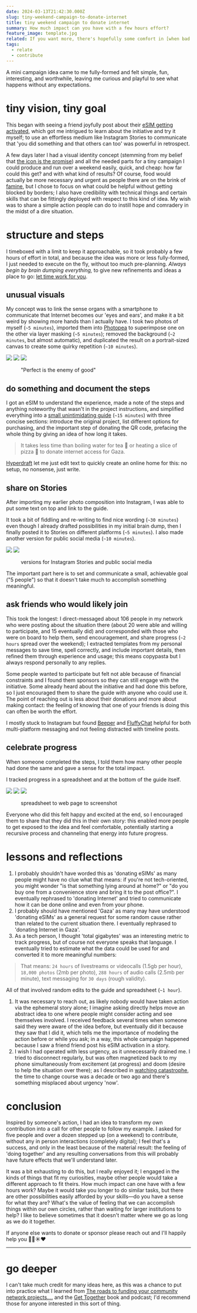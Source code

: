 ```yaml
---
date: 2024-03-13T21:42:30.000Z
slug: tiny-weekend-campaign-to-donate-internet
title: tiny weekend campaign to donate internet
summary: How much impact can you have with a few hours effort?
feature_image: template.jpg
related: If you want more, there's hopefully some comfort in [when bad things happen in the world](https://utopia.rosano.ca/when-bad-things-happen-in-the-world/), tips for dialogue in ["Why Are We Yelling?" by Buster Benson](https://utopia.rosano.ca/why-are-we-yelling-by-buster-benson/), and more collective visions in [secular churches for continuity](https://utopia.rosano.ca/secular-churches-for-continuity/).
tags:
  - relate
  - contribute
---
```

A mini campaign idea came to me fully-formed and felt simple, fun, interesting, and worthwhile, leaving me curious and playful to see what happens without any expectations.

# tiny vision, tiny goal

This began with seeing a friend joyfully post about their [eSIM getting activated](https://gazaesims.com), which got me intrigued to learn about the initiative and try it myself; to use an effortless medium like Instagram Stories to communicate that 'you did something and that others can too' was powerful in retrospect.

A few days later I had a visual identity concept (stemming from my belief that [the icon is the promise](https://rosano.hmm.garden/01et68bmqf38n795hrda63vcdp)) and all the needed parts for a tiny campaign I could produce and run over a weekend easily, quick, and cheap: how far could this get? and with what kind of results? Of course, food would actually be more necessary and urgent as people there are on the brink of [famine](https://www.ipcinfo.org/ipc-country-analysis/details-map/en/c/1156749/), but I chose to focus on what could be helpful without getting blocked by borders; I also have credibility with technical things and certain skills that can be fittingly deployed with respect to this kind of idea. My wish was to share a simple action people can do to instill hope and comradery in the midst of a dire situation.

# structure and steps

I timeboxed with a limit to keep it approachable, so it took probably a few hours of effort in total, and because the idea was more or less fully-formed, I just needed to execute on the fly, without too much pre-planning. _Always begin by brain dumping everything,_ to give new refinements and ideas a place to go: [let time work for you](https://utopia.rosano.ca/let-time-work-for-you/).

## unusual visuals

My concept was to link the sense organs with a smartphone to communicate that Internet becomes our 'eyes and ears', and make it a bit weird by showing more hands than I actually have. I took two photos of myself (`~5 minutes`), imported them into [Photopea](https://www.photopea.com) to superimpose one on the other via layer masking (`~5 minutes`); removed the background (`~2 minutes`, but almost automatic), and duplicated the result on a portrait-sized canvas to create some quirky repetition (`~10 minutes`).

<gallery>![](IMG_7932-export.jpg) ![](Untitled-export.jpg) ![](template-export.jpg)</gallery>
<figure><figcaption>"Perfect is the enemy of good"</figcaption></figure>

## do something and document the steps

I got an eSIM to understand the experience, made a note of the steps and anything noteworthy that wasn't in the project instructions, and simplified everything into a [small unintimidating guide](https://rosano.ca/esim) (`~15 minutes`) with three concise sections: introduce the original project, list different options for purchasing, and the important step of donating the QR code, prefacing the whole thing by giving an idea of how long it takes.

> It takes less time than boiling water for tea 🍵 or heating a slice of pizza 🍕 to donate internet access for Gaza.

[Hyperdraft](https://hyperdraft.rosano.ca) let me just edit text to quickly create an online home for this: no setup, no nonsense, just write.

## share on Stories

After importing my earlier photo composition into Instagram, I was able to put some text on top and link to the guide.

It took a bit of fiddling and re-writing to find nice wording (`~30 minutes`) even though I already drafted possibilities in my initial brain dump, then I finally posted it to Stories on different platforms (`~5 minutes`). I also made another version for public social media (`~10 minutes`).

<gallery>![](XUFI6602-export.gif) ![](IMG_E8140-export.jpg)</gallery>
<figure><figcaption>versions for Instagram Stories and public social media</figcaption></figure>

The important part here is to set and communicate a small, achievable goal ("5 people") so that it doesn't take much to accomplish something meaningful.

## ask friends who would likely join

This took the longest: I direct-messaged about 106 people in my network who were posting about the situation there (about 20 were able and willing to participate, and 15 eventually did) and corresponded with those who were on board to help them, send encouragement, and share progress (`~2 hours` spread over the weekend); I extracted templates from my personal messages to save time, spell correctly, and include important details, then refined them through experience and usage; this means copypasta but I always respond personally to any replies.

Some people wanted to participate but felt not able because of financial constraints and I found them sponsors so they can still engage with the initiative. Some already heard about the initiative and had done this before, so I just encouraged them to share the guide with anyone who could use it. The point of reaching out is less about their donations and more about making contact: the feeling of knowing that one of your friends is doing this can often be worth the effort.

I mostly stuck to Instagram but found [Beeper](https://www.beeper.com) and [FluffyChat](https://fluffychat.im) helpful for both multi-platform messaging and not feeling distracted with timeline posts.

## celebrate progress

When someone completed the steps, I told them how many other people had done the same and gave a sense for the total impact.

I tracked progress in a spreadsheet and at the bottom of the guide itself.

<gallery>![](p-export-1.jpg) ![](Screen-Shot-2024-03-13-at-12.28.12-export.jpg) ![](IMG_E8137-export-1.jpg)</gallery>
<figure><figcaption>spreadsheet to web page to screenshot</figcaption></figure>

Everyone who did this felt happy and excited at the end, so I encouraged them to share that they did this in their own story: this enabled more people to get exposed to the idea and feel comfortable, potentially starting a recursive process and channeling that energy into future progress.

# lessons and reflections

1. I probably shouldn't have worded this as 'donating eSIMs' as many people might have no clue what that means: if you're not tech-oriented, you might wonder "is that something lying around at home?" or "do you buy one from a convenience store and bring it to the post office?". I eventually rephrased to 'donating Internet' and tried to communicate how it can be done online and even from your phone.
2. I probably should have mentioned 'Gaza' as many may have understood 'donating eSIMs' as a general request for some random cause rather than related to the current situation there. I eventually rephrased to 'donating Internet in Gaza'.
3. As a tech person, I thought 'total gigabytes' was an interesting metric to track progress, but of course not everyone speaks that language. I eventually tried to estimate what the data could be used for and converted it to more meaningful numbers:

> That means: `24 hours` of livestreams or videocalls (1.5gb per hour), `18,000 photos` (2mb per photo), `288 hours` of audio calls (2.5mb per minute), text messaging for `30 days` (rough validity).

All of that involved random edits to the guide and spreadsheet (`~1 hour`).

1. It was necessary to reach out, as likely nobody would have taken action via the ephemeral story alone; I imagine asking directly helps move an abstract idea to one where people might consider acting and see themselves involved. I received feedback several times when someone said they were aware of the idea before, but eventually did it because they saw that I did it, which tells me the importance of modeling the action before or while you ask; in a way, this whole campaign happened because I saw a friend friend post his eSIM activation in a story.
2. I wish I had operated with less urgency, as it unnecessarily drained me. I tried to disconnect regularly, but was often magnetized back to my phone simultaneously from excitement (at progress) and doom (desire to help the situation over there); as I described in [watching catastrophe](https://strolling.rosano.ca/0172/), the time to change course was a decade or two ago and there's something misplaced about urgency 'now'.

# conclusion

Inspired by someone's action, I had an idea to transform my own contribution into a call for other people to follow my example. I asked for five people and over a dozen stepped up (on a weekend) to contribute, without any in person interactions (completely digital); I feel that's a success, and only in the least because of the material result: the feeling of 'doing together' and any resulting conversations from this will probably have future effects that we'll understand later.

It was a bit exhausting to do this, but I really enjoyed it; I engaged in the kinds of things that fit my curiosities, maybe other people would take a different approach to fit theirs. How much impact can one have with a few hours work? Maybe it would take you longer to do similar tasks, but there are other possibilities easily afforded by your skills—do you have a sense for what they are? What's the value of feeling that we can accomplish things within our own circles, rather than waiting for larger institutions to help? I like to believe sometimes that it doesn't matter where we go as long as we do it together.

If anyone else wants to donate or sponsor please reach out and I'll happily help you 🙏🏽☀️❤️

---

# go deeper

I can't take much credit for many ideas here, as this was a chance to put into practice what I learned from [The roads to funding your community network projects....](https://www.youtube.com/watch?v=Gw0gt6Ao%5Fyk) and the [Get Together](https://gettogether.world) book and podcast; I'd recommend those for anyone interested in this sort of thing.
